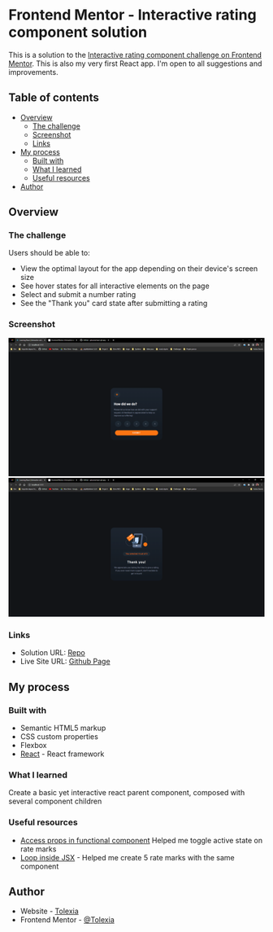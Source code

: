# Frontend Mentor - Interactive rating component solution

This is a solution to the [Interactive rating component challenge on Frontend Mentor](https://www.frontendmentor.io/challenges/interactive-rating-component-koxpeBUmI). 
This is also my very first React app. I'm open to all suggestions and improvements.


## Table of contents

- [Overview](#overview)
  - [The challenge](#the-challenge)
  - [Screenshot](#screenshot)
  - [Links](#links)
- [My process](#my-process)
  - [Built with](#built-with)
  - [What I learned](#what-i-learned)
  - [Useful resources](#useful-resources)
- [Author](#author)


## Overview

### The challenge

Users should be able to:

- View the optimal layout for the app depending on their device's screen size
- See hover states for all interactive elements on the page
- Select and submit a number rating
- See the "Thank you" card state after submitting a rating

### Screenshot

![](./screenshot1.png)
![](./screenshot2.png)



### Links

- Solution URL: [Repo](https://github.com/Tolexia/learning-react)
- Live Site URL: [Github Page](https://tolexia.github.io/learning-react/)

## My process

### Built with

- Semantic HTML5 markup
- CSS custom properties
- Flexbox
- [React](https://reactjs.org/) - React framework


### What I learned

Create a basic yet interactive react parent component, composed with several component children


### Useful resources

- [Access props in functional component](https://medium.com/@PhilipAndrews/react-how-to-access-props-in-a-functional-component-6bd4200b9e0b) Helped me toggle active state on rate marks
- [Loop inside JSX](https://stackoverflow.com/questions/22876978/loop-inside-react-jsx) - Helped me create 5 rate marks with the same component


## Author

- Website - [Tolexia](https://www.your-site.com)
- Frontend Mentor - [@Tolexia](https://www.frontendmentor.io/profile/Tolexia)
